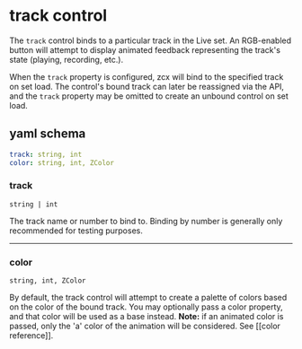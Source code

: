 # track control

The `track` control binds to a particular track in the Live set. An RGB-enabled button will attempt to display animated feedback representing the track's state (playing, recording, etc.). 

When the `track` property is configured, zcx will bind to the specified track on set load. The control's bound track can later be reassigned via the API, and the `track` property may be omitted to create an unbound control on set load.

## yaml schema

```yaml
track: string, int
color: string, int, ZColor
```

### track
`string | int`

The track name or number to bind to. Binding by number is generally only recommended for testing purposes.

___
### color
`string, int, ZColor`

By default, the track control will attempt to create a palette of colors based on the color of the bound track. You may optionally pass a color property, and that color will be used as a base instead. **Note:** if an animated color is passed, only the 'a' color of the animation will be considered. See [[color reference]].